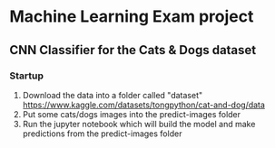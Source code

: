 # Machine Learning Exam project
## CNN Classifier for the Cats & Dogs dataset

### Startup

1. Download the data into a folder called "dataset"
https://www.kaggle.com/datasets/tongpython/cat-and-dog/data
2. Put some cats/dogs images into the predict-images folder
3. Run the jupyter notebook which will build the model and make predictions from the predict-images folder

